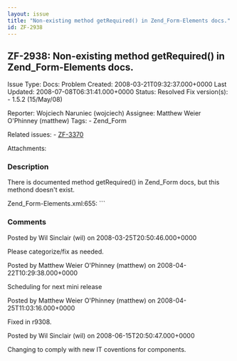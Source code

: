 ```yaml
---
layout: issue
title: "Non-existing method getRequired() in Zend_Form-Elements docs."
id: ZF-2938
---
```


ZF-2938: Non-existing method getRequired() in Zend\_Form-Elements docs.
-----------------------------------------------------------------------

 Issue Type: Docs: Problem Created: 2008-03-21T09:32:37.000+0000 Last Updated: 2008-07-08T06:31:41.000+0000 Status: Resolved Fix version(s): - 1.5.2 (15/May/08)
 
 Reporter:  Wojciech Naruniec (wojciech)  Assignee:  Matthew Weier O'Phinney (matthew)  Tags: - Zend\_Form
 
 Related issues: - [ZF-3370](/issues/browse/ZF-3370)
 
 Attachments: 
### Description

There is documented method getRequired() in Zend\_Form docs, but this methond doesn't exist.

Zend\_Form-Elements.xml:655: ```

 

 

### Comments

Posted by Wil Sinclair (wil) on 2008-03-25T20:50:46.000+0000

Please categorize/fix as needed.

 

 

Posted by Matthew Weier O'Phinney (matthew) on 2008-04-22T10:29:38.000+0000

Scheduling for next mini release

 

 

Posted by Matthew Weier O'Phinney (matthew) on 2008-04-25T11:03:16.000+0000

Fixed in r9308.

 

 

Posted by Wil Sinclair (wil) on 2008-06-15T20:50:47.000+0000

Changing to comply with new IT coventions for components.

 

 